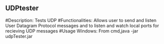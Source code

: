 ## UDPtester
#Description: 
Tests UDP
#Functionalities: 
Allows user to send and listen User Datagram Protocol messages and to listen and watch local ports for recieving UDP messages
#Usage Windows: 
From cmd,java -jar udpTester.jar

